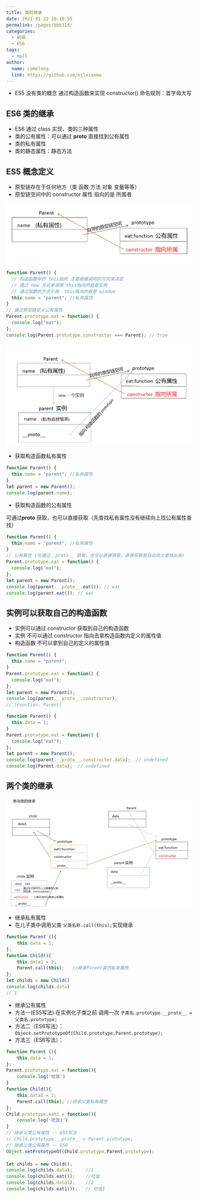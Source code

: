 ```yaml
---
title: 类的继承
date: 2021-01-22 10:10:55
permalink: /pages/bbb31d/
categories: 
  - 前端
  - ES6
tags: 
  - null
author: 
  name: comelong
  link: https://github.com/mjlxiaoma
---
```


- ES5 没有类的概念 通过构造函数来实现 constructor() 命名规则：首字母大写

## ES6 类的继承

- ES6 通过 class 实现，类的三种属性
- 类的公有属性：可以通过 **proto** 直接找到公有属性
- 类的私有属性
- 类的静态属性：静态方法

## ES5 概念定义

- 原型链存在于任何地方（类 函数 方法 对象 变量等等）
- 原型链空间中的 constructor 属性 指向的是 所属者

![图1](/img/es6/010801.png)

```js
function Parent() {
  // 构造函数中的 this指向 主要根据调用的方式来决定
  // 通过 new 方式来调用 this指向的就是实例
  // 通过函数的方式引用  this指向的就是 window
  this.name = "parent"; //私有属性
}
// 通过原型链定义公有属性
Parent.prototype.eat = function() {
  console.log("eat");
};
console.log(Parent.prototype.constructor === Parent); // true
```

![图2](/img/es6/010802.png)

-  获取构造函数私有属性

```js
function Parent() {
  this.name = "parent"; //私有属性
}
let parent = new Parent();
console.log(parent.name);
```

- 获取构造函数的公有属性

可通过**proto** 获取，也可以直接获取（先查找私有属性没有继续向上找公有属性查找）

```js
function Parent() {
  this.name = "parent"; //私有属性
}
// 公有属性 (可通过__proto__ 获取，也可以直接获取，直接获取是自动向上查找出来)
Parent.prototype.eat = function() {
  console.log("eat");
};
let parent = new Parent();
console.log(parent.__proto__.eat()); // eat
console.log(parent.eat()); // eat
```

## 实例可以获取自己的构造函数

- 实例可以通过 constructor 获取到自己的构造函数
- 实例 不可以通过 constructor 指向去拿构造函数内定义的属性值
- 构造函数 不可以拿到自己的定义的属性值

```js
function Parent() {
  this.name = "parent";
}
Parent.prototype.eat = function() {
  console.log("eat");
};
let parent = new Parent();
console.log(parent.__proto__.constructor);
// [Function: Parent]
```

```js
function Parent() {
  this.data = 1;
}
Parent.prototype.eat = function() {
  console.log("eat");
};
let parent = new Parent();
console.log(parent.__proto__.constructor.data);  // undefined
console.log(Parent.data);  // undefined
```

## 两个类的继承

![图2](/img/es6/010803.png)

- 继承私有属性   
- 在儿子类中调用父类 `父类名称.call(this);`实现继承

```js
function Parent (){
    this.data = 1;
};
function Child(){
    this.data1 = 2;
    Parent.call(this);   //继承Parent类的私有属性
};
let childs = new Child()
console.log(childs.data)
// 1
```
- 继承公有属性
- 方法一(ES5写法):在实例化子类之前 调用一次 `子类名.prototype.__proto__ = 父类名.prototype;`
- 方法二（ES6写法）：`Object.setPrototypeOf(Child.prototype,Parent.prototype);`
- 方法三（ES6写法）：
```js
function Parent (){
    this.data = 1;
};
Parent.prototype.eat = function(){
    console.log('吃饭')
}
function Child(){
    this.data1 = 2;
    Parent.call(this); //继承父类私有属性
};
Child.prototype.eat1 = function(){
    console.log('吃饭1')
}
// 继承父类公有属性 -- ES5写法
// Child.prototype.__proto__ = Parent.prototype;
// 继承父类公有属性 -- ES6
Object.setPrototypeOf(Child.prototype,Parent.prototype);

let childs = new Child();
console.log(childs.data);     //1
console.log(childs.eat());    //吃饭
console.log(childs.data1);    //2
console.log(childs.eat1());   // 吃饭1
```
